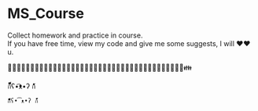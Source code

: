 # MS_Course

Collect homework and practice in course.  
If you have free time, view my code and give me some suggests, I will ❤️❤️ u.

👦👧👨👩👴👵👶👱👮👲👳👷👸💂🎅👰👼💆💇🙍🙎🙅🙆💁🙋🙇🙌🙏👤👥🚶🏃👯💃👫👬👭💏💑👪  
  

ก็็็็็็็็็็็็็ʕ•͡ᴥ•ʔ ก้้้้้้้้้้้

`ก็็็็็็็็็็็็็ʕ•͡ᴥ•ʔ ก้้้้้้้้้้้`